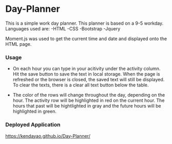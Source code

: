 # Day-Planner

This is a simple work day planner. This planner is based on a 9-5 workday. Languages used are:
-HTML
-CSS
-Bootstrap
-Jquery

Moment.js was used to get the current time and date and displayed onto the HTML page. 

### Usage
- On each hour you can type in your acitivity under the activity column. Hit the save button to save the text in local storage. When the page is refreshed or the browser is closed, the saved text will still be displayed. To clear the texts, there is a clear all text button below the table.

- The color of the rows will change throughout the day, depending on the hour. The activity row will be highlighted in red on the current hour. The hours that past will be hightlighted in gray and the future hours will be highlighted in green.

### Deployed Application
https://kendayao.github.io/Day-Planner/
